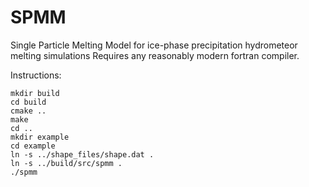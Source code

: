 # SPMM
Single Particle Melting Model for ice-phase precipitation hydrometeor melting simulations 
Requires any reasonably modern fortran compiler.

Instructions:
```
mkdir build
cd build
cmake ..
make
cd ..
mkdir example
cd example
ln -s ../shape_files/shape.dat .
ln -s ../build/src/spmm .
./spmm
```
